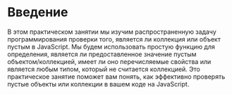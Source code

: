 # Введение

В этом практическом занятии мы изучим распространенную задачу программирования проверки того, является ли коллекция или объект пустым в JavaScript. Мы будем использовать простую функцию для определения, является ли предоставленное значение пустым объектом/коллекцией, имеет ли оно перечисляемые свойства или является любым типом, который не считается коллекцией. Это практическое занятие поможет вам понять, как эффективно проверять пустые объекты или коллекции в вашем коде на JavaScript.
